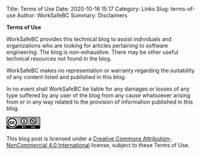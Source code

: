Title: Terms of Use
Date: 2020-10-16 15:17
Category: Links
Slug: terms-of-use
Author: WorkSafeBC
Summary: Disclaimers

**Terms of Use**

WorkSafeBC provides this technical blog to assist individuals and organizations who are looking for articles pertaining to software engineering. The blog is non-exhaustive. There may be other useful technical resources not found in the blog.

WorkSafeBC makes no representation or warranty regarding the suitability of any content listed and published in this blog.

In no event shall WorkSafeBC be liable for any damages or losses of any type suffered by any user of the blog from any cause whatsoever arising from or in any way related to the provision of information published in this blog.


![cc license](/images/cc-license.png)

This blog post is licensed under a [Creative Commons Attribution-NonCommercial 4.0 International](https://creativecommons.org/licenses/by-nc/4.0/legalcode) license, subject to these Terms of Use.

